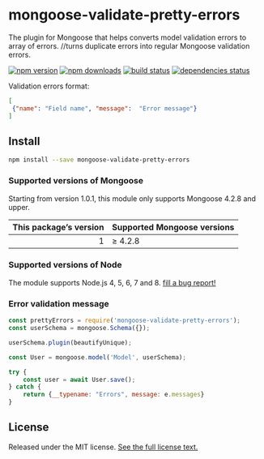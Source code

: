 # mongoose-validate-pretty-errors

The plugin for Mongoose that helps converts model validation errors to array of errors.
//turns duplicate errors into regular Mongoose validation errors.

[![npm version](https://img.shields.io/npm/v/mongoose-validate-pretty-errors.svg?style=flat-square)](https://www.npmjs.com/package/mongoose-validate-pretty-errors)
[![npm downloads](https://img.shields.io/npm/dm/mongoose-validate-pretty-errors.svg?style=flat-square)](https://www.npmjs.com/package/mongoose-validate-pretty-errors)
[![build status](https://img.shields.io/travis/matteodelabre/mongoose-validate-pretty-errors.svg?style=flat-square)](https://travis-ci.org/matteodelabre/mongoose-validate-pretty-errors)
[![dependencies status](http://img.shields.io/david/matteodelabre/mongoose-validate-pretty-errors.svg?style=flat-square)](https://david-dm.org/matteodelabre/mongoose-validate-pretty-errors)

Validation errors format:

```json
[
 {"name": "Field name", "message":  "Error message"}
]
```

## Install

```sh
npm install --save mongoose-validate-pretty-errors
```

### Supported versions of Mongoose

Starting from version 1.0.1, this module only supports Mongoose 4.2.8 and upper.

| This package’s version | Supported Mongoose versions |
| ----------------------:|:--------------------------- |
|                      1 | ≥ 4.2.8                    |

### Supported versions of Node

The module supports Node.js 4, 5, 6, 7 and 8. [fill a bug report!](https://github.com/kostya7777/mongoose-validate-pretty-errors/issues/new)

### Error validation message

```js
const prettyErrors = require('mongoose-validate-pretty-errors');
const userSchema = mongoose.Schema({});

userSchema.plugin(beautifyUnique);

const User = mongoose.model('Model', userSchema);

try {
    const user = await User.save();
} catch {
    return {__typename: "Errors", message: e.messages}
}
```

## License

Released under the MIT license. [See the full license text.](https://github.com/kostya7777/mongoose-validate-pretty-errors/blob/master/LICENSE)

